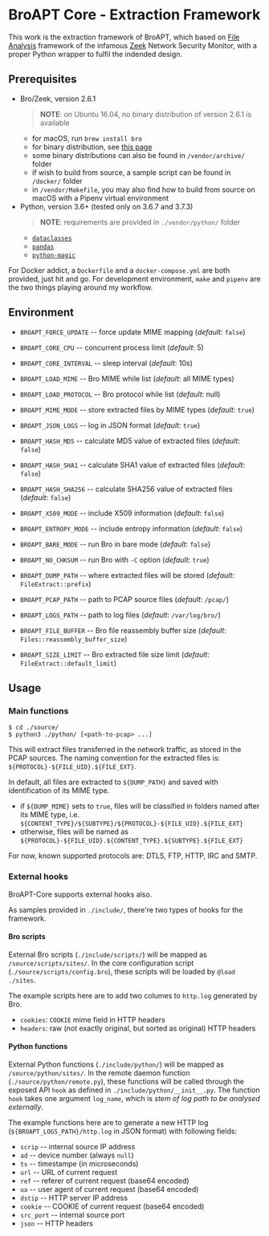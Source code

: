 # BroAPT Core - Extraction Framework

This work is the extraction framework of BroAPT, which based on
[File Analysis](https://docs.zeek.org/en/stable/frameworks/file-analysis.html) framework of the
infamous [Zeek](zeek/zeek) Network Security Monitor, with a proper Python wrapper to fulfil the
indended design.

## Prerequisites

- Bro/Zeek, version 2.6.1
  > __NOTE__: on Ubuntu 16.04, no binary distribution of version 2.6.1 is available
  * for macOS, run `brew install bro`
  * for binary distribution, see [this page](https://www.zeek.org/download/packages.html)
  * some binary distributions can also be found in `/vendor/archive/` folder
  * if wish to build from source, a sample script can be found in `/docker/` folder
  * in `/vendor/Makefile`, you may also find how to build from source on macOS with a
    Pipenv virtual environment
- Python, version 3.6+ (tested only on 3.6.7 and 3.7.3)
  > __NOTE__: requirements are provided in `./vendor/python/` folder
  * [`dataclasses`](https://github.com/ericvsmith/dataclasses)
  * [`pandas`](http://pandas.pydata.org)
  * [`python-magic`](https://github.com/ahupp/python-magic)

For Docker addict, a `Dockerfile` and a `docker-compose.yml` are both provided, just hit and go.
For development environment, `make` and `pipenv` are the two things playing around my workflow.

## Environment

- `BROAPT_FORCE_UPDATE` -- force update MIME mapping (*default*: `false`)

- `BROAPT_CORE_CPU` -- concurrent process limit (*default*: 5)
- `BROAPT_CORE_INTERVAL` -- sleep interval (*default*: 10s)

- `BROAPT_LOAD_MIME` -- Bro MIME while list (*default*: all MIME types)
- `BROAPT_LOAD_PROTOCOL` -- Bro protocol while list (*default*: null)

- `BROAPT_MIME_MODE` -- store extracted files by MIME types (*default*: `true`)
- `BROAPT_JSON_LOGS` -- log in JSON format (*default*: `true`)

- `BROAPT_HASH_MD5` -- calculate MD5 value of extracted files (*default*: `false`)
- `BROAPT_HASH_SHA1` -- calculate SHA1 value of extracted files (*default*: `false`)
- `BROAPT_HASH_SHA256` -- calculate SHA256 value of extracted files (*default*: `false`)

- `BROAPT_X509_MODE` -- include X509 information (*default*: `false`)
- `BROAPT_ENTROPY_MODE` -- include entropy information (*default*: `false`)

- `BROAPT_BARE_MODE` -- run Bro in bare mode (*default*: `false`)
- `BROAPT_NO_CHKSUM` -- run Bro with `-C` option (*default*: `true`)

- `BROAPT_DUMP_PATH` -- where extracted files will be stored (*default*: `FileExtract::prefix`)
- `BROAPT_PCAP_PATH` -- path to PCAP source files (*default*: `/pcap/`)
- `BROAPT_LOGS_PATH` -- path to log files (*default*: `/var/log/bro/`)

- `BROAPT_FILE_BUFFER` -- Bro file reassembly buffer size (*default*: `Files::reassembly_buffer_size`)
- `BROAPT_SIZE_LIMIT` -- Bro extracted file size limit (*default*: `FileExtract::default_limit`)

## Usage

### Main functions

```shell
$ cd ./source/
$ python3 ./python/ [<path-to-pcap> ...]
```

This will extract files transferred in the network traffic, as stored in the PCAP sources.
The naming convention for the extracted files is: `${PROTOCOL}-${FILE_UID}.${FILE_EXT}`.

In default, all files are extracted to `${DUMP_PATH}` and saved with identification of its
MIME type.

- if `${DUMP_MIME}` sets to `true`, files will be classified in folders named after its MIME
  type, i.e. `${CONTENT_TYPE}/${SUBTYPE}/${PROTOCOL}-${FILE_UID}.${FILE_EXT}`
- otherwise, files will be named as `${PROTOCOL}-${FILE_UID}.${CONTENT_TYPE}.${SUBTYPE}.${FILE_EXT}`

For now, known supported protocols are: DTLS, FTP, HTTP, IRC and SMTP.

### External hooks

BroAPT-Core supports external hooks also.

As samples provided in `./include/`, there're two types of hooks for the framework.

#### Bro scripts

External Bro scripts (`./include/scripts/`) will be mapped as `/source/scripts/sites/`. In
the core configuration script (`./source/scripts/config.bro`), these scripts will be loaded by
`@load ./sites`.

The example scripts here are to add two columes to `http.log` generated by Bro.

- `cookies`: `COOKIE` mime field in HTTP headers
- `headers`: raw (not exactly original, but sorted as original) HTTP headers

#### Python functions

External Python functions (`./include/python/`) will be mapped as `/source/python/sites/`. In
the remote daemon function (`./source/python/remote.py`), these functions will be called through
the exposed API `hook` as defined in `./include/python/__init__.py`. The function `hook` takes one
argument `log_name`, which is *stem of log path to be analysed externally*.

The example functions here are to generate a new HTTP log (`${BROAPT_LOGS_PATH}/http.log` in JSON
format) with following fields:

- `scrip` -- internal source IP address
- `ad` -- device number (always `null`)
- `ts` -- timestampe (in microseconds)
- `url` -- URL of current request
- `ref` -- referer of current request (base64 encoded)
- `ua` -- user agent of current request (base64 encoded)
- `dstip` -- HTTP server IP address
- `cookie` -- COOKIE of current request (base64 encoded)
- `src_port` -- internal source port
- `json` -- HTTP headers
